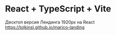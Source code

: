 # React + TypeScript + Vite

Десктоп версия Лендинга 1920px на React https://tolkinsl.github.io/marico-landing

